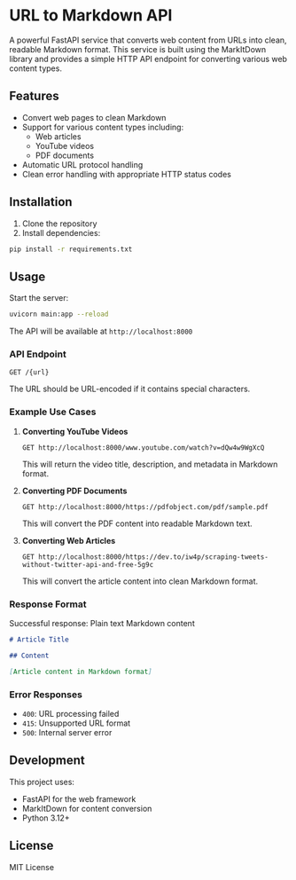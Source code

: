 # URL to Markdown API

A powerful FastAPI service that converts web content from URLs into clean, readable Markdown format. This service is built using the MarkItDown library and provides a simple HTTP API endpoint for converting various web content types.

## Features

- Convert web pages to clean Markdown
- Support for various content types including:
  - Web articles
  - YouTube videos
  - PDF documents
- Automatic URL protocol handling
- Clean error handling with appropriate HTTP status codes

## Installation

1. Clone the repository
2. Install dependencies:

```bash
pip install -r requirements.txt
```

## Usage

Start the server:

```bash
uvicorn main:app --reload
```

The API will be available at `http://localhost:8000`

### API Endpoint

```
GET /{url}
```

The URL should be URL-encoded if it contains special characters.

### Example Use Cases

1. **Converting YouTube Videos**

   ```
   GET http://localhost:8000/www.youtube.com/watch?v=dQw4w9WgXcQ
   ```

   This will return the video title, description, and metadata in Markdown format.

2. **Converting PDF Documents**

   ```
   GET http://localhost:8000/https://pdfobject.com/pdf/sample.pdf
   ```

   This will convert the PDF content into readable Markdown text.

3. **Converting Web Articles**
   ```
   GET http://localhost:8000/https://dev.to/iw4p/scraping-tweets-without-twitter-api-and-free-5g9c
   ```
   This will convert the article content into clean Markdown format.

### Response Format

Successful response: Plain text Markdown content

```markdown
# Article Title

## Content

[Article content in Markdown format]
```

### Error Responses

- `400`: URL processing failed
- `415`: Unsupported URL format
- `500`: Internal server error

## Development

This project uses:

- FastAPI for the web framework
- MarkItDown for content conversion
- Python 3.12+

## License

MIT License
